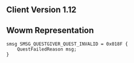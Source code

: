 ## Client Version 1.12

## Wowm Representation
```rust,ignore
smsg SMSG_QUESTGIVER_QUEST_INVALID = 0x018F {
    QuestFailedReason msg;    
}

```
